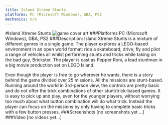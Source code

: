 ```yaml
---
title: Island Xtreme Stunts
platforms: PC (Microsoft Windows), GBA, PS2
mechanics: n/a
---
```

#Island Xtreme Stunts
![game cover art](//images.igdb.com/igdb/image/upload/t_cover_big/orin4xm9chatcf0adskr.jpg "Logo Title Text 1")
###Platforms
PC (Microsoft Windows), GBA, PS2
###Description:
Island Xtreme Stunts is a mixture of different genres in a single game. The player explores a LEGO-based environment in an open world format: ride a skateboard, drive, fly and pilot a range of vehicles all whilst performing stunts and tricks while taking on the bad guy, Brickster. The player is cast as Pepper Roni, a lead stuntman in a big movie production set on LEGO Island. 
 
Even though the player is free to go wherever he wants, there is a story behind the game divided over 25 missions. All the missions are stunt-based. Running around the world in 3rd-person view, the controls are pretty basic and do not offer the trick combinations of other stunt/trick-based games. It is easy to pick up and play, even for the younger players, without worrying too much about what button combination will do what trick. Instead the player can focus on the missions by only having to complete basic tricks with a few button presses.
###Screenshots
[no screenshots yet ...]
###Video
[no videos yet...]
